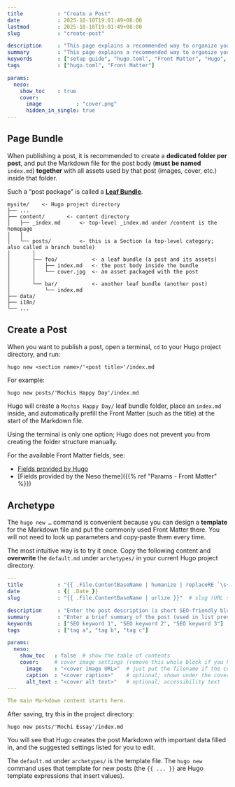 ```yaml
---
title           : "Create a Post"
date            : 2025-10-10T19:01:49+08:00
lastmod         : 2025-10-10T19:01:49+08:00
slug            : "create-post"

description     : "This page explains a recommended way to organize your posts, the suggested Front Matter, and a reusable archetype template."
summary         : "This page explains a recommended way to organize your posts, the suggested Front Matter, and a reusable archetype template."
keywords        : ["setup guide", "hugo.toml", "Front Matter", "Hugo", "Markdown", "Theme", "Neso", "hugo-neso"]
tags            : ["hugo.toml", "Front Matter"]

params:
  neso:
    show_toc    : true
    cover:
      image           : "cover.png"
      hidden_in_single: true
---
```



## Page Bundle

When publishing a post, it is recommended to create a **dedicated folder per post**, and put the Markdown file for the post body (**must be named** `index.md`) **together** with all assets used by that post (images, cover, etc.) inside that folder.

Such a “post package” is called a **[Leaf Bundle](https://gohugo.io/content-management/page-bundles/#leaf-bundle)**.

```text
mysite/    <- Hugo project directory
├── ...
├── content/       <- content directory
│   ├── _index.md      <- top-level _index.md under /content is the homepage
│   │
│   └── posts/         <- this is a Section (a top-level category; also called a branch bundle)
│       │
│       ├── foo/           <- a leaf bundle (a post and its assets)
│       │   ├── index.md   <- the post body inside the bundle
│       │   └── cover.jpg  <- an asset packaged with the post
│       │
│       └── bar/           <- another leaf bundle (another post)
│           └── index.md
├── data/
├── i18n/
└── ...
```


## Create a Post

When you want to publish a post, open a terminal, `cd` to your Hugo project directory, and run:

```shell {linenos=true data-prompt=true}
hugo new <section name>/'<post title>'/index.md
```

For example:

```shell {linenos=true data-prompt=true}
hugo new posts/'Mochis Happy Day'/index.md
```

Hugo will create a `Mochis Happy Day/` leaf bundle folder, place an `index.md` inside, and automatically prefill the Front Matter (such as the title) at the start of the Markdown file.

Using the terminal is only one option; Hugo does not prevent you from creating the folder structure manually.

For the available Front Matter fields, see:

- [Fields provided by Hugo](https://gohugo.io/content-management/front-matter/#fields)
- [Fields provided by the Neso theme]({{% ref "Params - Front Matter" %}})


## Archetype

The `hugo new …` command is convenient because you can design a **template** for the Markdown file and put the commonly used Front Matter there. You will not need to look up parameters and copy‑paste them every time.

The most intuitive way is to try it once. Copy the following content and **overwrite** the `default.md` under `archetypes/` in your current Hugo project directory.

```yaml
---
title           : "{{ .File.ContentBaseName | humanize | replaceRE `\s+` " " | title }}"
date            : {{ .Date }}
slug            : "{{ .File.ContentBaseName | urlize }}"  # slug (URL segment) for this post

description     : "Enter the post description (a short SEO-friendly blurb)"
summary         : "Enter a brief summary of the post (used in list previews)"
keywords        : ["SEO keyword 1", "SEO keyword 2", "SEO keyword 3"]
tags            : ["tag a", "tag b", "tag c"]

params:
  neso:
    show_toc   : false  # show the table of contents
    cover:     # cover image settings (remove this whole block if you have no cover)
      image    : "<cover image URL>"  # just put the filename if the cover lives in the same bundle as the md
      caption  : "<cover caption>"    # optional; shown under the cover image
      alt_text : "<cover alt text>"   # optional; accessibility text
---

The main Markdown content starts here.
```

After saving, try this in the project directory:

```shell {linenos=true data-prompt=true}
hugo new posts/'Mochi Essay'/index.md
```

You will see that Hugo creates the post Markdown with important data filled in, and the suggested settings listed for you to edit.

The `default.md` under `archetypes/` is the template file. The `hugo new` command uses that template for new posts (the `{{ ... }}` are Hugo template expressions that insert values).
